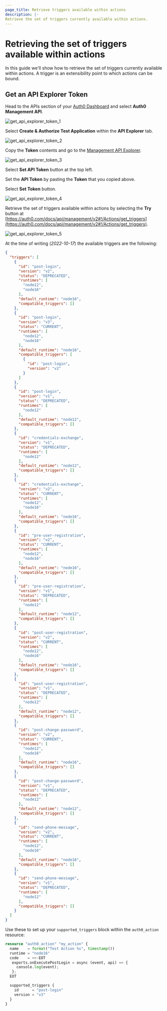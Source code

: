 ```yaml
---
page_title: Retrieve triggers available within actions
description: |-
Retrieve the set of triggers currently available within actions.
---
```


# Retrieving the set of triggers available within actions

In this guide we'll show how to retrieve the set of triggers currently available within actions.
A trigger is an extensibility point to which actions can be bound.

## Get an API Explorer Token

Head to the APIs section of your [Auth0 Dashboard](https://manage.auth0.com/#/apis) and select **Auth0 Management API**.

<img alt="get_api_explorer_token_1" src="https://user-images.githubusercontent.com/28300158/196163108-1a871ae9-7d98-4c4b-bb9f-a1fbf2e3fe8f.png">

Select **Create & Authorize Test Application** within the **API Explorer** tab.

<img alt="get_api_explorer_token_2" src="https://user-images.githubusercontent.com/28300158/196164274-785a39bf-e774-4d3d-a56b-c9b2b5c9149c.png">

Copy the **Token** contents and go to the [Management API Explorer](https://auth0.com/docs/api/management/v2).

<img alt="get_api_explorer_token_3" src="https://user-images.githubusercontent.com/28300158/196165167-e0e4b86d-8536-4613-9c61-7faec6dec8f9.png">

Select **Set API Token** button at the top left.

Set the **API Token** by pasting the **Token** that you copied above.

Select **Set Token** button.

<img alt="get_api_explorer_token_4" src="https://user-images.githubusercontent.com/28300158/196165357-6a2c3b69-2219-46eb-af2b-66665945bc75.png">

Retrieve the set of triggers available within actions by selecting the **Try** button at 
[https://auth0.com/docs/api/management/v2#!/Actions/get_triggers](https://auth0.com/docs/api/management/v2#!/Actions/get_triggers).

<img alt="get_api_explorer_token_5" src="https://user-images.githubusercontent.com/28300158/196166349-8e4414ab-a110-4cf6-9343-dcc75a46146d.png">

At the time of writing (_2022-10-17_) the available triggers are the following:

```json
{
  "triggers": [
    {
      "id": "post-login",
      "version": "v2",
      "status": "DEPRECATED",
      "runtimes": [
        "node12",
        "node16"
      ],
      "default_runtime": "node16",
      "compatible_triggers": []
    },
    {
      "id": "post-login",
      "version": "v3",
      "status": "CURRENT",
      "runtimes": [
        "node12",
        "node16"
      ],
      "default_runtime": "node16",
      "compatible_triggers": [
        {
          "id": "post-login",
          "version": "v2"
        }
      ]
    },
    {
      "id": "post-login",
      "version": "v1",
      "status": "DEPRECATED",
      "runtimes": [
        "node12"
      ],
      "default_runtime": "node12",
      "compatible_triggers": []
    },
    {
      "id": "credentials-exchange",
      "version": "v1",
      "status": "DEPRECATED",
      "runtimes": [
        "node12"
      ],
      "default_runtime": "node12",
      "compatible_triggers": []
    },
    {
      "id": "credentials-exchange",
      "version": "v2",
      "status": "CURRENT",
      "runtimes": [
        "node12",
        "node16"
      ],
      "default_runtime": "node16",
      "compatible_triggers": []
    },
    {
      "id": "pre-user-registration",
      "version": "v2",
      "status": "CURRENT",
      "runtimes": [
        "node12",
        "node16"
      ],
      "default_runtime": "node16",
      "compatible_triggers": []
    },
    {
      "id": "pre-user-registration",
      "version": "v1",
      "status": "DEPRECATED",
      "runtimes": [
        "node12"
      ],
      "default_runtime": "node12",
      "compatible_triggers": []
    },
    {
      "id": "post-user-registration",
      "version": "v2",
      "status": "CURRENT",
      "runtimes": [
        "node12",
        "node16"
      ],
      "default_runtime": "node16",
      "compatible_triggers": []
    },
    {
      "id": "post-user-registration",
      "version": "v1",
      "status": "DEPRECATED",
      "runtimes": [
        "node12"
      ],
      "default_runtime": "node12",
      "compatible_triggers": []
    },
    {
      "id": "post-change-password",
      "version": "v2",
      "status": "CURRENT",
      "runtimes": [
        "node12",
        "node16"
      ],
      "default_runtime": "node16",
      "compatible_triggers": []
    },
    {
      "id": "post-change-password",
      "version": "v1",
      "status": "DEPRECATED",
      "runtimes": [
        "node12"
      ],
      "default_runtime": "node12",
      "compatible_triggers": []
    },
    {
      "id": "send-phone-message",
      "version": "v2",
      "status": "CURRENT",
      "runtimes": [
        "node12",
        "node16"
      ],
      "default_runtime": "node16",
      "compatible_triggers": []
    },
    {
      "id": "send-phone-message",
      "version": "v1",
      "status": "DEPRECATED",
      "runtimes": [
        "node12"
      ],
      "compatible_triggers": []
    }
  ]
}
```

Use these to set up your `supported_triggers` block within the `auth0_action` resource:

```terraform
resource "auth0_action" "my_action" {
  name    = format("Test Action %s", timestamp())
  runtime = "node16"
  code    = <<-EOT
   exports.onExecutePostLogin = async (event, api) => {
     console.log(event);
   };
  EOT

  supported_triggers {
    id      = "post-login"
    version = "v3"
  }
}
```
